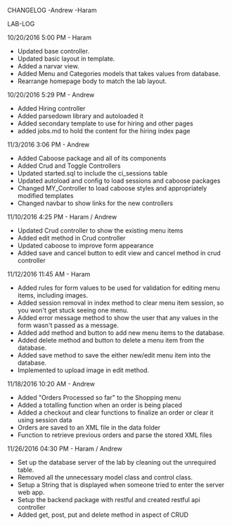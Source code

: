 CHANGELOG
-Andrew
-Haram

LAB-LOG

10/20/2016 5:00 PM - Haram
- Updated base controller.
- Updated basic layout in template.
- Added a narvar view.
- Added Menu and Categories models that takes values from database.
- Rearrange homepage body to match the lab layout.

10/20/2016 5:29 PM - Andrew
- Added Hiring controller
- Added parsedown library and autoloaded it
- Added secondary template to use for hiring and other pages
- added jobs.md to hold the content for the hiring index page

11/3/2016 3:06 PM - Andrew
- Added Caboose package and all of its components
- Added Crud and Toggle Controllers
- Updated started.sql to include the ci_sessions table
- Updated autoload and config to load sessions and caboose packages
- Changed MY_Controller to load caboose styles and appropriately modified templates
- Changed navbar to show links for the new controllers

11/10/2016 4:25 PM - Haram / Andrew
- Updated Crud controller to show the existing menu items
- Added edit method in Crud controller
- Updated caboose to improve form appearance
- Added save and cancel button to edit view and cancel method in crud controller

11/12/2016 11:45 AM - Haram
- Added rules for form values to be used for validation for editing menu items, including images.
- Added session removal in index method to clear menu item session, so you won't get stuck seeing one menu.
- Added error message method to show the user that any values in the form wasn't passed as a message.
- Added add method and button to add new menu items to the database.
- Added delete method and button to delete a menu item from the database.
- Added save method to save the either new/edit menu item into the database.
- Implemented to upload image in edit method.

11/18/2016 10:20 AM - Andrew
- Added "Orders Processed so far" to the Shopping menu
- Added a totalling function when an order is being placed
- Added a checkout and clear functions to finalize an order or clear it using session data
- Orders are saved to an XML file in the data folder
- Function to retrieve previous orders and parse the stored XML files

11/26/2016 04:30 PM - Haram / Andrew
- Set up the database server of the lab by cleaning out the unrequired table.
- Removed all the unnecessary model class and control class.
- Setup a String that is displayed when someone tried to enter the server web app.
- Setup the backend package with restful and created restful api controller
- Added get, post, put and delete method in aspect of CRUD